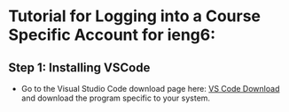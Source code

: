 # Tutorial for Logging into a Course Specific Account for ieng6:

## Step 1: Installing VSCode

* Go to the Visual Studio Code download page here: [VS Code Download](https://code.visualstudio.com/) and download the program specific to your system. 

